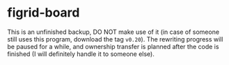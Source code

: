 # figrid-board

This is an unfinished backup, DO NOT make use of it (in case of someone still uses this program, download the tag `v0.20`). The rewriting progress will be paused for a while, and ownership transfer is planned after the code is finished (I will definitely handle it to someone else).
